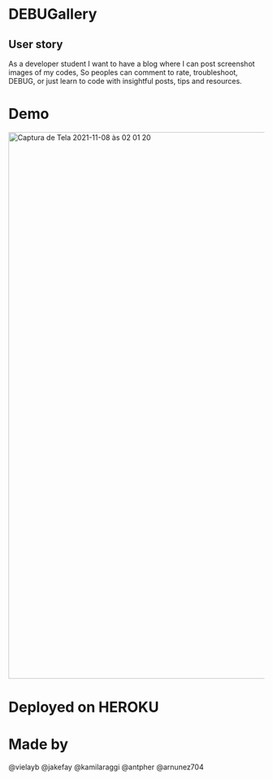 # DEBUGallery

## User story

As a developer student I want to have a blog where I can post screenshot images of my codes,
So peoples can comment to rate, troubleshoot, DEBUG, or just learn to code with insightful posts, tips and resources.

# Demo

<img width="1074" alt="Captura de Tela 2021-11-08 às 02 01 20" src="https://user-images.githubusercontent.com/84299745/140845209-529c7f07-b203-4f22-afac-528bb236b61f.png">


# Deployed on HEROKU

# Made by
@vielayb @jakefay @kamilaraggi @antpher @arnunez704
